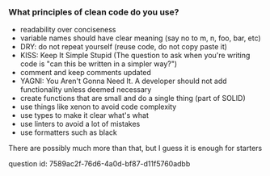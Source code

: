 ### What principles of clean code do you use?

- readability over conciseness
- variable names should have clear meaning (say no to m, n, foo, bar, etc)
- DRY: do not repeat yourself (reuse code, do not copy paste it)
- KISS: Keep It Simple Stupid (The question to ask when you're writing code is "can this be written in a simpler way?")
- comment and keep comments updated
- YAGNI: You Aren't Gonna Need It. A developer should not add functionality unless deemed necessary
- create functions that are small and do a single thing (part of SOLID)
- use things like xenon to avoid code complexity
- use types to make it clear what's what
- use linters to avoid a lot of mistakes
- use formatters such as black

There are possibly much more than that, but I guess it is enough for starters

question id: 7589ac2f-76d6-4a0d-bf87-d11f5760adbb